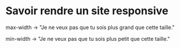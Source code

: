 # Savoir rendre un site responsive 

max-width → "Je ne veux pas que tu sois plus grand que cette taille."

min-width → "Je ne veux pas que tu sois plus petit que cette taille."
